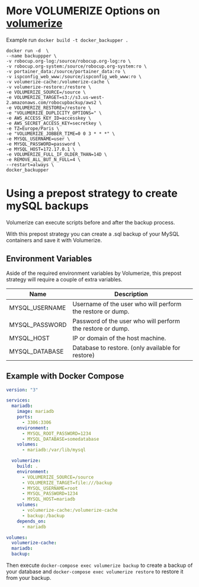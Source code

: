 # More VOLUMERIZE Options on [volumerize](https://github.com/blacklabelops/volumerize)
Example run 
```docker build -t docker_backupper .```

```
docker run -d  \
--name backuppper \
-v robocup.org-log:/source/robocup.org-log:ro \
-v robocup.org-system:/source/robocup.org-system:ro \
-v portainer_data:/source/portainer_data:ro \
-v ispconfig_web_www:/source/ispconfig_web_www:ro \
-v volumerize-cache:/volumerize-cache \
-v volumerize-restore:/restore \
-e VOLUMERIZE_SOURCE=/source \
-e VOLUMERIZE_TARGET=s3://s3.us-west-2.amazonaws.com/robocupbackup/aws2 \
-e VOLUMERIZE_RESTORE=/restore \
-e "VOLUMERIZE_DUPLICITY_OPTIONS=" \
-e AWS_ACCESS_KEY_ID=accesskey \
-e AWS_SECRET_ACCESS_KEY=secretkey \
-e TZ=Europe/Paris \
-e "VOLUMERIZE_JOBBER_TIME=0 0 3 * * *" \
-e MYSQL_USERNAME=user \
-e MYSQL_PASSWORD=password \
-e MYSQL_HOST=172.17.0.1 \
-e VOLUMERIZE_FULL_IF_OLDER_THAN=14D \
-e REMOVE_ALL_BUT_N_FULL=4 \
--restart=always \ 
docker_backupper
```
# Using a prepost strategy to create mySQL backups

Volumerize can execute scripts before and after the backup process.

With this prepost strategy you can create a .sql backup of your MySQL containers and save it with Volumerize.

## Environment Variables

Aside of the required environment variables by Volumerize, this prepost strategy will require a couple of extra variables.

| Name           | Description                                                |
| -------------- | ---------------------------------------------------------- |
| MYSQL_USERNAME | Username of the user who will perform the restore or dump. |
| MYSQL_PASSWORD | Password of the user who will perform the restore or dump. |
| MYSQL_HOST     | IP or domain of the host machine.                          |
| MYSQL_DATABASE | Database to restore. (only available for restore)          |	

## Example with Docker Compose

```YAML
version: "3"

services:
  mariadb:
    image: mariadb
    ports:
      - 3306:3306
    environment:
      - MYSQL_ROOT_PASSWORD=1234
      - MYSQL_DATABASE=somedatabase
    volumes:
      - mariadb:/var/lib/mysql

  volumerize:
    build: .
    environment:
      - VOLUMERIZE_SOURCE=/source
      - VOLUMERIZE_TARGET=file:///backup
      - MYSQL_USERNAME=root
      - MYSQL_PASSWORD=1234
      - MYSQL_HOST=mariadb
    volumes:
      - volumerize-cache:/volumerize-cache
      - backup:/backup
    depends_on:
      - mariadb

volumes:
  volumerize-cache:
  mariadb:
  backup:
```

Then execute `docker-compose exec volumerize backup` to create a backup of your database and `docker-compose exec volumerize restore` to restore it from your backup.
